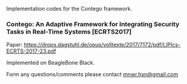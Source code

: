 Implementation codes for the Contego framework.

### Contego: An Adaptive Framework for Integrating Security Tasks in Real-Time Systems [ECRTS2017]

Paper: https://drops.dagstuhl.de/opus/volltexte/2017/7172/pdf/LIPIcs-ECRTS-2017-23.pdf

Implemented on BeagleBone Black.

Form any questions/comments please contact mnwr.hsn@gmail.com
